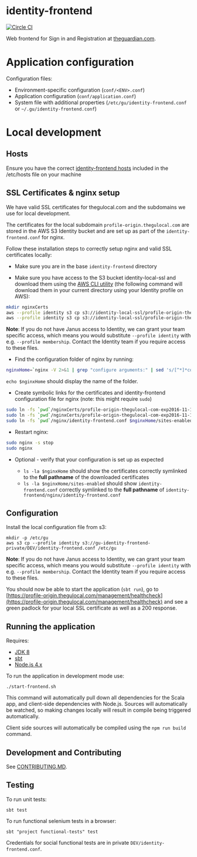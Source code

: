 # identity-frontend

[![Circle CI](https://circleci.com/gh/guardian/identity-frontend/tree/master.svg?style=shield)](https://circleci.com/gh/guardian/identity-frontend/tree/master)

Web frontend for Sign in and Registration at [theguardian.com](http://theguardian.com).


# Application configuration

Configuration files:
- Environment-specific configuration (`conf/<ENV>.conf`)
- Application configuration (`conf/application.conf`)
- System file with additional properties (`/etc/gu/identity-frontend.conf` or `~/.gu/identity-frontend.conf`)

# Local development

## Hosts

Ensure you have the correct [identity-frontend hosts](https://github.com/guardian/identity-frontend/blob/master/nginx/hosts) included in the /etc/hosts file on your machine

## SSL Certificates & nginx setup

We have valid SSL certificates for thegulocal.com and the subdomains we use for local development.

The certificates for the local subdomain `profile-origin.thegulocal.com` are stored in the AWS S3 Identity bucket and are set up as part of the `identity-frontend.conf` for nginx.

Follow these installation steps to correctly setup nginx and valid SSL certificates locally:

* Make sure you are in the base `identity-frontend` directory

* Make sure you have access to the S3 bucket identity-local-ssl and download them using the [AWS CLI utility](https://aws.amazon.com/cli/) (the following command will download them in your current directory using your Identity profile on AWS):

```bash
mkdir nginxCerts
aws --profile identity s3 cp s3://identity-local-ssl/profile-origin-thegulocal-com-exp2016-11-10-bundle.crt ./nginxCerts 1>/dev/null
aws --profile identity s3 cp s3://identity-local-ssl/profile-origin-thegulocal-com-exp2016-11-10.key ./nginxCerts 1>/dev/null
```

**Note**: If you do not have Janus access to Identity, we can grant your team specific access, which means you would substitute `--profile identity` with e.g. `--profile membership`. Contact the Identity team if you require access to these files.

* Find the configuration folder of nginx by running:

```bash
nginxHome=`nginx -V 2>&1 | grep "configure arguments:" | sed 's/[^*]*conf-path=\([^ ]*\)\/nginx\.conf.*/\1/g'`
```

`echo $nginxHome` should display the name of the folder.

* Create symbolic links for the certificates and identity-frontend configuration file for nginx (note: this might require `sudo`)

```bash
sudo ln -fs `pwd`/nginxCerts/profile-origin-thegulocal-com-exp2016-11-10-bundle.crt $nginxHome/profile-origin-thegulocal-com-exp2016-11-10-bundle.crt
sudo ln -fs `pwd`/nginxCerts/profile-origin-thegulocal-com-exp2016-11-10.key $nginxHome/profile-origin-thegulocal-com-exp2016-11-10.key
sudo ln -fs `pwd`/nginx/identity-frontend.conf $nginxHome/sites-enabled/identity-frontend.conf
```

* Restart nginx:

```bash
sudo nginx -s stop
sudo nginx
```

* Optional - verify that your configuration is set up as expected

    - `ls -la $nginxHome` should show the certificates correctly symlinked to the **full pathname** of the downloaded certificates
    - `ls -la $nginxHome/sites-enabled` should show `identity-frontend.conf`  correctly symlinked to the **full pathname** of `identity-frontend/nginx/identity-frontend.conf`

## Configuration

Install the local configuration file from s3:

```
mkdir -p /etc/gu
aws s3 cp --profile identity s3://gu-identity-frontend-private/DEV/identity-frontend.conf /etc/gu
```

**Note**: If you do not have Janus access to Identity, we can grant your team specific access, which means you would substitute `--profile identity` with e.g. `--profile membership`. Contact the Identity team if you require access to these files.

You should now be able to start the application (`sbt run`), go to [https://profile-origin.thegulocal.com/management/healthcheck](https://profile-origin.thegulocal.com/management/healthcheck) and see a green padlock for your local SSL certificate as well as a 200 response.

## Running the application

Requires:

 - [JDK 8](http://openjdk.java.net)
 - [sbt](http://www.scala-sbt.org)
 - [Node.js 4.x](https://nodejs.org)

To run the application in development mode use:

    ./start-frontend.sh

This command will automatically pull down all dependencies for the Scala app,
and client-side dependencies with Node.js. Sources will automatically be watched,
so making changes locally will result in compile being triggered automatically.

Client side sources will automatically be compiled using the `npm run build` command.

## Development and Contributing
See [CONTRIBUTING.MD](https://github.com/guardian/identity-frontend/blob/master/CONTRIBUTING.md).

## Testing

To run unit tests:

    sbt test

To run functional selenium tests in a browser:

    sbt "project functional-tests" test

Credentials for social functional tests are in private `DEV/identity-frontend.conf`.
